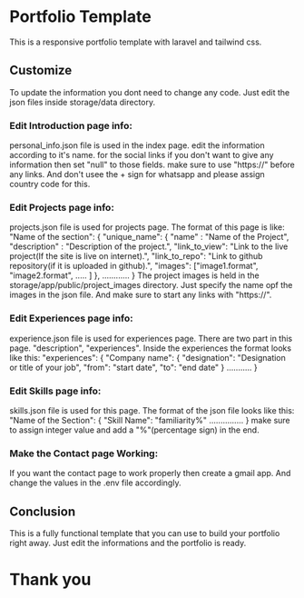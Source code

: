 # Portfolio Template

This is a responsive portfolio template with laravel and tailwind css.

## Customize

To update the information you dont need to change any code. Just edit the json files inside storage/data directory.

### Edit Introduction page info:

personal_info.json file is used in the index page. edit the information according to it's name. for the social links if you don't want to give any information then set "null" to those fields. make sure to use "https://" before any links. And don't usee the + sign for whatsapp and please assign country code for this.

### Edit Projects page info:

projects.json file is used for projects page. The format of this page is like:
  "Name of the section": {
    "unique_name": {
      "name"        : "Name of the Project",
      "description" : "Description of the project.",
      "link_to_view": "Link to the live project(If the site is live on internet).",
      "link_to_repo": "Link to github repository(if it is uploaded in github).",
      "images": ["image1.format", "image2.format", ..... ]
    },
    ............
  }
The project images is held in the storage/app/public/project_images directory. Just specify the name opf the images in the json file. And make sure to start any links with "https://".

### Edit Experiences page info:

experience.json file is used for experiences page. There are two part in this page. "description", "experiences". Inside the experiences the format looks like this:
  "experiences": {
    "Company name": {
      "designation": "Designation or title of your job",
      "from": "start date",
      "to": "end date"
    }
    ...........
  }

### Edit Skills page info:

skills.json file is used for this page. The format of the json file looks like this:
  "Name of the Section": {
    "Skill Name": "familiarity%"
    ...............
  }
make sure to assign integer value and add a "%"(percentage sign) in the end.

### Make the Contact page Working:

If you want the contact page to work properly then create a gmail app. And change the values in the .env file accordingly.

## Conclusion

This is a fully functional template that you can use to build your portfolio right away. Just edit the informations and the portfolio is ready.

# Thank you

